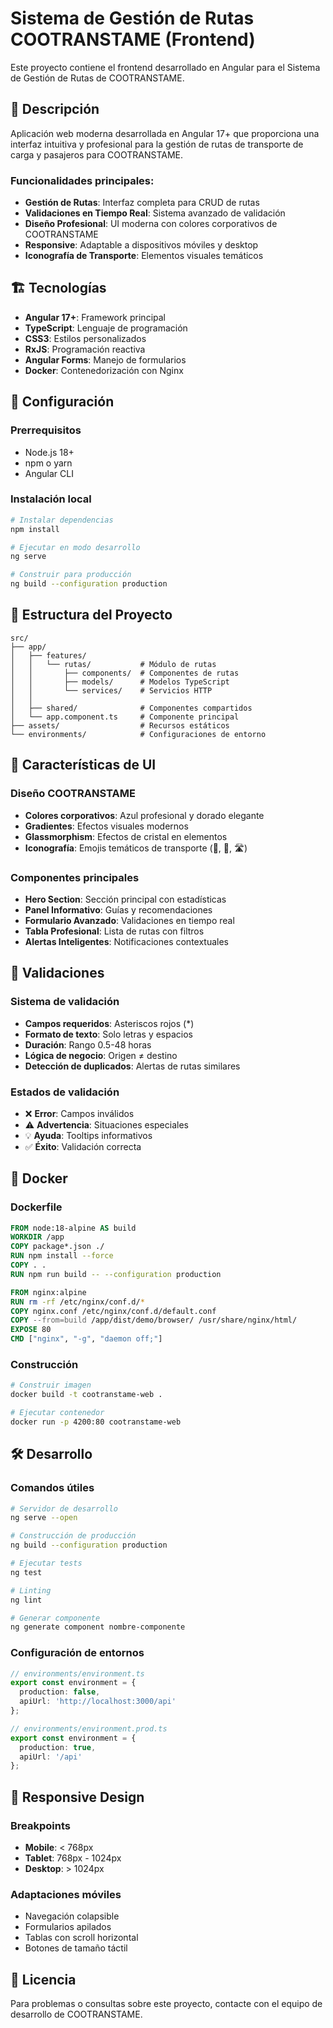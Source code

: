 # Sistema de Gestión de Rutas COOTRANSTAME (Frontend)

Este proyecto contiene el frontend desarrollado en Angular para el Sistema de Gestión de Rutas de COOTRANSTAME.

## 🚛 Descripción

Aplicación web moderna desarrollada en Angular 17+ que proporciona una interfaz intuitiva y profesional para la gestión de rutas de transporte de carga y pasajeros para COOTRANSTAME.

### Funcionalidades principales:
- **Gestión de Rutas**: Interfaz completa para CRUD de rutas
- **Validaciones en Tiempo Real**: Sistema avanzado de validación
- **Diseño Profesional**: UI moderna con colores corporativos de COOTRANSTAME
- **Responsive**: Adaptable a dispositivos móviles y desktop
- **Iconografía de Transporte**: Elementos visuales temáticos

## 🏗️ Tecnologías

- **Angular 17+**: Framework principal
- **TypeScript**: Lenguaje de programación
- **CSS3**: Estilos personalizados
- **RxJS**: Programación reactiva
- **Angular Forms**: Manejo de formularios
- **Docker**: Contenedorización con Nginx

## 🚀 Configuración

### Prerrequisitos
- Node.js 18+
- npm o yarn
- Angular CLI

### Instalación local
```bash
# Instalar dependencias
npm install

# Ejecutar en modo desarrollo
ng serve

# Construir para producción
ng build --configuration production
```

## 📁 Estructura del Proyecto

```
src/
├── app/
│   ├── features/
│   │   └── rutas/           # Módulo de rutas
│   │       ├── components/  # Componentes de rutas
│   │       ├── models/      # Modelos TypeScript
│   │       └── services/    # Servicios HTTP
│   │
│   ├── shared/              # Componentes compartidos
│   └── app.component.ts     # Componente principal
├── assets/                  # Recursos estáticos
└── environments/            # Configuraciones de entorno
```

## 🎨 Características de UI

### Diseño COOTRANSTAME
- **Colores corporativos**: Azul profesional y dorado elegante
- **Gradientes**: Efectos visuales modernos
- **Glassmorphism**: Efectos de cristal en elementos
- **Iconografía**: Emojis temáticos de transporte (🚛, 🚌, 🛣️)

### Componentes principales
- **Hero Section**: Sección principal con estadísticas
- **Panel Informativo**: Guías y recomendaciones
- **Formulario Avanzado**: Validaciones en tiempo real
- **Tabla Profesional**: Lista de rutas con filtros
- **Alertas Inteligentes**: Notificaciones contextuales

## 🔧 Validaciones

### Sistema de validación
- **Campos requeridos**: Asteriscos rojos (*)
- **Formato de texto**: Solo letras y espacios
- **Duración**: Rango 0.5-48 horas
- **Lógica de negocio**: Origen ≠ destino
- **Detección de duplicados**: Alertas de rutas similares

### Estados de validación
- ❌ **Error**: Campos inválidos
- ⚠️ **Advertencia**: Situaciones especiales
- 💡 **Ayuda**: Tooltips informativos
- ✅ **Éxito**: Validación correcta

## 🐳 Docker

### Dockerfile
```dockerfile
FROM node:18-alpine AS build
WORKDIR /app
COPY package*.json ./
RUN npm install --force
COPY . .
RUN npm run build -- --configuration production

FROM nginx:alpine
RUN rm -rf /etc/nginx/conf.d/*
COPY nginx.conf /etc/nginx/conf.d/default.conf
COPY --from=build /app/dist/demo/browser/ /usr/share/nginx/html/
EXPOSE 80
CMD ["nginx", "-g", "daemon off;"]
```

### Construcción
```bash
# Construir imagen
docker build -t cootranstame-web .

# Ejecutar contenedor
docker run -p 4200:80 cootranstame-web
```

## 🛠️ Desarrollo

### Comandos útiles
```bash
# Servidor de desarrollo
ng serve --open

# Construcción de producción
ng build --configuration production

# Ejecutar tests
ng test

# Linting
ng lint

# Generar componente
ng generate component nombre-componente
```

### Configuración de entornos
```typescript
// environments/environment.ts
export const environment = {
  production: false,
  apiUrl: 'http://localhost:3000/api'
};

// environments/environment.prod.ts
export const environment = {
  production: true,
  apiUrl: '/api'
};
```

## 📱 Responsive Design

### Breakpoints
- **Mobile**: < 768px
- **Tablet**: 768px - 1024px
- **Desktop**: > 1024px

### Adaptaciones móviles
- Navegación colapsible
- Formularios apilados
- Tablas con scroll horizontal
- Botones de tamaño táctil

## 📄 Licencia

Para problemas o consultas sobre este proyecto, contacte con el equipo de desarrollo de COOTRANSTAME.
